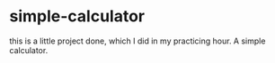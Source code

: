 # simple-calculator
this is a little project done, which I did in my practicing hour. A simple calculator.
